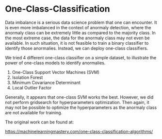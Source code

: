 # One-Class-Classification

Data imbalance is a serious data science problem that one can encounter. It is even more imbalanced in the context of anormaly detection, where the anormaly class can be extremely little as compared to the majority class. In the most extreme case, the data for the anormaly class may not even be available. In such situation, it is not feasible to train a binary classifier to identify those anormalies. Instead, we can deploy one-class classifiers.

We tried 4 different one-class classifier on a simple dataset, to illustrate the power of one-class models to identify anormalies.

1. One-Class Support Vector Machines (SVM)
2. Isolation Forest
3. Minimum Covariance Determinant
4. Local Outlier Factor

Generally, it appears that one-class SVM works the best. However, we did not perform gridsearch for hyperparameters optimization. Then again, it may not be possible to optimize the hyperparameters as the anormaly class are not available for training.

The original work can be found at:

https://machinelearningmastery.com/one-class-classification-algorithms/
